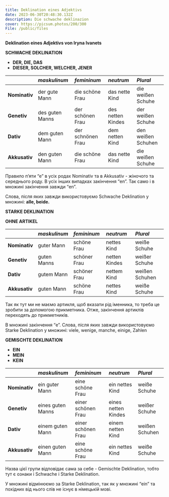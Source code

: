 ```yaml
---
title: Deklination eines Adjektivs
date: 2023-06-30T20:48:30.132Z
description: Die schwache deklinazion
cover: https://picsum.photos/200/300
File: /public/files
---
```

**Deklination eines Adjektivs von Iryna Ivanets**

**SCHWACHE DEKLINATION**

- **DER, DIE, DAS**
- **DIESER, SOLCHER, WELCHER, JENER**


||***maskulinum***|***femininum***|***neutrum***|***Plural***|
| :- | :- | :- | :- | :- |
|**Nominativ**|der gute Mann|die schöne Frau|das nette Kind|die weißen Schuhe|
|**Genetiv**|des guten Manns|der schönen Frau|des netten Kindes|der weißen Schuhe|
|**Dativ**|dem guten Mann|der schnönen Frau|dem netten Kind|den weißen Schuhen|
|**Akkusativ**|den guten Mann|die schöne Frau|das nette Kind|die weißen Schuhe|

Правило п’яти “e” в усіх родах Nominativ та в Akkusativ - жіночого та середнього роду. В усіх інших випадках закінчення “en”. Так само і в множині закінчення завжди “en”.

Слова, після яких завжди використовуємо Schwache Deklination у множині: **alle, beide.**

**STARKE DEKLINATION**

**OHNE ARTIKEL**


||***maskulinum***|***femininum***|***neutrum***|***Plural***|
| :- | :- | :- | :- | :- |
|**Nominativ**|guter Mann|schöne Frau|nettes Kind|weiße Schuhe|
|**Genetiv**|guten Manns|schöner Frau|netten Kindes|weißer Schuhe|
|**Dativ**|gutem Mann|schöner Frau|nettem Kind|weißen Schuhen|
|**Akkusativ**|guten Mann|schöne Frau|nettes Kind|weiße Schuhe|

Так як тут ми не маємо артикля, щоб вказати рід іменника, то треба це зробити за допомогою прикметника. Отже, закінчення артиклів переходять до прикметників. 

В множині закінчення “e”. Слова, після яких завжди використовуємо Starke Deklination у множині: viele, wenige, manche, einige, Zahlen










**GEMISCHTE DEKLINATION**

- **EIN**
- **MEIN**
- **KEIN**

||***maskulinum***|***femininum***|***neutrum***|***Plural***|
| :- | :- | :- | :- | :- |
|**Nominativ**|ein guter Mann|eine schöne Frau|ein nettes Kind|weiße Schuhe|
|**Genetiv**|eines guten Manns|einer schönen Frau|eines netten Kindes|weißer Schuhe|
|**Dativ**|einem guten Mann|einer schönen Frau|einem netten Kind|weißen Schuhen|
|**Akkusativ**|einen guten Mann|eine schöne Frau|ein nettes Kind|weiße Schuhe|

Назва цієї групи відповідає сама за себе - Gemischte Deklination, тобто тут є ознаки і Schwache і Starke Deklination.

У множині відмінюємо за Starke Deklination, так як у множині “ein” та похідних від нього слів не існує в німецькій мові.
